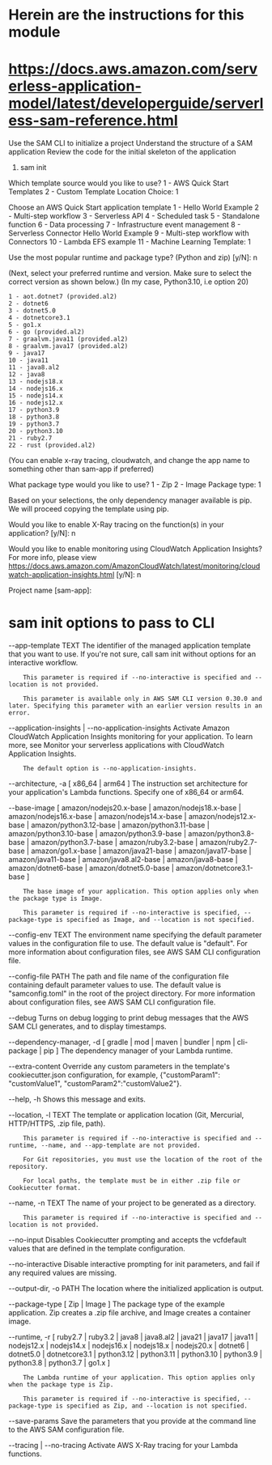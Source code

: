 # Herein are the instructions for this module 

# https://docs.aws.amazon.com/serverless-application-model/latest/developerguide/serverless-sam-reference.html

<!-- Module goals -->
Use the SAM CLI to initialize a project
Understand the structure of a SAM application
Review the code for the initial skeleton of the application

<!-- instructions  -->
1. sam init

<!--  -->
Which template source would you like to use?
        1 - AWS Quick Start Templates
        2 - Custom Template Location
Choice: 1

<!--  -->
Choose an AWS Quick Start application template
        1 - Hello World Example
        2 - Multi-step workflow
        3 - Serverless API
        4 - Scheduled task
        5 - Standalone function
        6 - Data processing
        7 - Infrastructure event management
        8 - Serverless Connector Hello World Example
        9 - Multi-step workflow with Connectors
        10 - Lambda EFS example
        11 - Machine Learning
Template: 1

<!--  -->
Use the most popular runtime and package type? (Python and zip) [y/N]: n

<!--  -->
(Next, select your preferred runtime and version. Make sure to select the correct version as shown below.)
(In my case, Python3.10, i.e option 20)

    1 - aot.dotnet7 (provided.al2)
    2 - dotnet6
    3 - dotnet5.0
    4 - dotnetcore3.1
    5 - go1.x
    6 - go (provided.al2)
    7 - graalvm.java11 (provided.al2)
    8 - graalvm.java17 (provided.al2)
    9 - java17
    10 - java11
    11 - java8.al2
    12 - java8
    13 - nodejs18.x
    14 - nodejs16.x
    15 - nodejs14.x
    16 - nodejs12.x
    17 - python3.9
    18 - python3.8
    19 - python3.7
    20 - python3.10
    21 - ruby2.7
    22 - rust (provided.al2)

<!--  -->
(You can enable x-ray tracing, cloudwatch, and change the app name to something other than sam-app if preferred)

What package type would you like to use?
        1 - Zip
        2 - Image
Package type: 1

Based on your selections, the only dependency manager available is pip.
We will proceed copying the template using pip.

Would you like to enable X-Ray tracing on the function(s) in your application?  [y/N]: n

Would you like to enable monitoring using CloudWatch Application Insights?
For more info, please view https://docs.aws.amazon.com/AmazonCloudWatch/latest/monitoring/cloudwatch-application-insights.html [y/N]: n

Project name [sam-app]:

# sam init options to pass to CLI


--app-template TEXT
        The identifier of the managed application template that you want to use. If you're not sure, call sam init without options for an interactive workflow.

        This parameter is required if --no-interactive is specified and --location is not provided.

        This parameter is available only in AWS SAM CLI version 0.30.0 and later. Specifying this parameter with an earlier version results in an error.

--application-insights | --no-application-insights
        Activate Amazon CloudWatch Application Insights monitoring for your application. To learn more, see Monitor your serverless applications with CloudWatch Application Insights.

        The default option is --no-application-insights.

--architecture, -a [ x86_64 | arm64 ]
        The instruction set architecture for your application's Lambda functions. Specify one of x86_64 or arm64.

--base-image [ amazon/nodejs20.x-base | amazon/nodejs18.x-base | amazon/nodejs16.x-base | amazon/nodejs14.x-base | amazon/nodejs12.x-base | amazon/python3.12-base | amazon/python3.11-base | amazon/python3.10-base | amazon/python3.9-base | amazon/python3.8-base | amazon/python3.7-base | amazon/ruby3.2-base | amazon/ruby2.7-base | amazon/go1.x-base | amazon/java21-base | amazon/java17-base | amazon/java11-base | amazon/java8.al2-base | amazon/java8-base | amazon/dotnet6-base | amazon/dotnet5.0-base | amazon/dotnetcore3.1-base ]

        The base image of your application. This option applies only when the package type is Image.

        This parameter is required if --no-interactive is specified, --package-type is specified as Image, and --location is not specified.

--config-env TEXT
        The environment name specifying the default parameter values in the configuration file to use. The default value is "default". For more information about configuration files, see AWS SAM CLI configuration file.

--config-file PATH
        The path and file name of the configuration file containing default parameter values to use. The default value is "samconfig.toml" in the root of the project directory. For more information about configuration files, see AWS SAM CLI configuration file.

--debug
        Turns on debug logging to print debug messages that the AWS SAM CLI generates, and to display timestamps.

--dependency-manager, -d [ gradle | mod | maven | bundler | npm | cli-package | pip ]
        The dependency manager of your Lambda runtime.

--extra-content
        Override any custom parameters in the template's cookiecutter.json configuration, for example, {"customParam1": "customValue1", "customParam2":"customValue2"}.

--help, -h
        Shows this message and exits.

--location, -l TEXT
        The template or application location (Git, Mercurial, HTTP/HTTPS, .zip file, path).

        This parameter is required if --no-interactive is specified and --runtime, --name, and --app-template are not provided.

        For Git repositories, you must use the location of the root of the repository.

        For local paths, the template must be in either .zip file or Cookiecutter format.

--name, -n TEXT
        The name of your project to be generated as a directory.

        This parameter is required if --no-interactive is specified and --location is not provided.

--no-input
        Disables Cookiecutter prompting and accepts the vcfdefault values that are defined in the template configuration.

--no-interactive
        Disable interactive prompting for init parameters, and fail if any required values are missing.

--output-dir, -o PATH
        The location where the initialized application is output.

--package-type [ Zip | Image ]
        The package type of the example application. Zip creates a .zip file archive, and Image creates a container image.

--runtime, -r [ ruby2.7 | ruby3.2 | java8 | java8.al2 | java21 | java17 | java11 | nodejs12.x | nodejs14.x | nodejs16.x | nodejs18.x | nodejs20.x | dotnet6 | dotnet5.0 | dotnetcore3.1 | python3.12 | python3.11 | python3.10 | python3.9 | python3.8 | python3.7 | go1.x ]

        The Lambda runtime of your application. This option applies only when the package type is Zip.

        This parameter is required if --no-interactive is specified, --package-type is specified as Zip, and --location is not specified.

--save-params
        Save the parameters that you provide at the command line to the AWS SAM configuration file.

--tracing | --no-tracing
        Activate AWS X-Ray tracing for your Lambda functions.